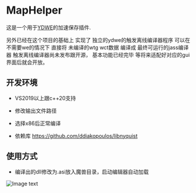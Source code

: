 # MapHelper
这是一个用于[YDWE](https://github.com/actboy168/YDWE)的加速保存插件.

​另外已经在这个项目的基础上 实现了 独立的ydwe的触发离线编译器程序
可以在不需要we的情况下 直接将 未编译的wtg wct数据 编译成 最终可运行的jass编译器
触发离线编译器尚未发布跟开源， 基本功能已经完毕 等将来适配好对应的gui界面后就会开放。

## 开发环境

* VS2019以上跟c++20支持 
* 修改输出文件路径
* 选择x86后正常编译

* 依赖库 https://github.com/ddiakopoulos/libnyquist  

## 使用方式

* 编译出的dll修改为.asi放入魔兽目录，启动编辑器自动加载


![Image text](https://github.com/w4454962/MapHelper/tree/master/resource/qq.png)


